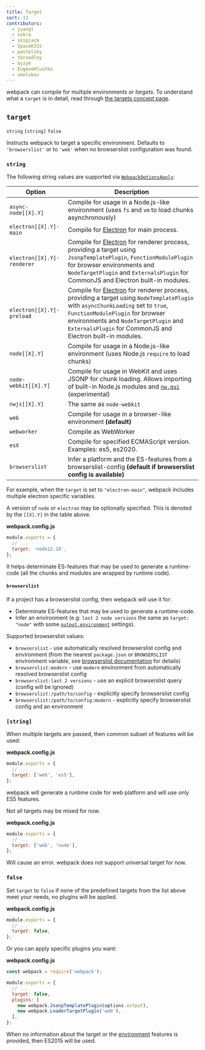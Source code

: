 ```yaml
---
title: Target
sort: 13
contributors:
  - juangl
  - sokra
  - skipjack
  - SpaceK33z
  - pastelsky
  - tbroadley
  - byzyk
  - EugeneHlushko
  - smelukov
---
```


webpack can compile for multiple environments or _targets_. To understand what a `target` is in detail, read through [the targets concept page](/concepts/targets/).

## `target`

`string` `[string]` `false`

Instructs webpack to target a specific environment. Defaults to `'browserslist'` or to `'web'` when no browserslist configuration was found.

### `string`

The following string values are supported via [`WebpackOptionsApply`](https://github.com/webpack/webpack/blob/master/lib/WebpackOptionsApply.js):

| Option                     | Description                                                                                                                                                                                                                                                                                          |
| -------------------------- | ---------------------------------------------------------------------------------------------------------------------------------------------------------------------------------------------------------------------------------------------------------------------------------------------------- |
| `async-node[[X].Y]`        | Compile for usage in a Node.js-like environment (uses `fs` and `vm` to load chunks asynchronously)                                                                                                                                                                                                   |
| `electron[[X].Y]-main`     | Compile for [Electron](https://electronjs.org/) for main process.                                                                                                                                                                                                                                    |
| `electron[[X].Y]-renderer` | Compile for [Electron](https://electronjs.org/) for renderer process, providing a target using `JsonpTemplatePlugin`, `FunctionModulePlugin` for browser environments and `NodeTargetPlugin` and `ExternalsPlugin` for CommonJS and Electron built-in modules.                                       |
| `electron[[X].Y]-preload`  | Compile for [Electron](https://electronjs.org/) for renderer process, providing a target using `NodeTemplatePlugin` with `asyncChunkLoading` set to `true`, `FunctionModulePlugin` for browser environments and `NodeTargetPlugin` and `ExternalsPlugin` for CommonJS and Electron built-in modules. |
| `node[[X].Y]`              | Compile for usage in a Node.js-like environment (uses Node.js `require` to load chunks)                                                                                                                                                                                                              |
| `node-webkit[[X].Y]`       | Compile for usage in WebKit and uses JSONP for chunk loading. Allows importing of built-in Node.js modules and [`nw.gui`](http://docs.nwjs.io/en/latest/) (experimental)                                                                                                                             |
| `nwjs[[X].Y]`              | The same as `node-webkit`                                                                                                                                                                                                                                                                            |
| `web`                      | Compile for usage in a browser-like environment **(default)**                                                                                                                                                                                                                                        |
| `webworker`                | Compile as WebWorker                                                                                                                                                                                                                                                                                 |
| `esX`                      | Compile for specified ECMAScript version. Examples: es5, es2020.                                                                                                                                                                                                                                     |
| `browserslist`             | Infer a platform and the ES-features from a browserslist-config **(default if browserslist config is available)**                                                                                                                                                                                    |

For example, when the `target` is set to `"electron-main"`, webpack includes multiple electron specific variables.

A version of `node` or `electron` may be optionally specified. This is denoted by the `[[X].Y]` in the table above.

**webpack.config.js**

```js
module.exports = {
  // ...
  target: 'node12.18',
};
```

It helps determinate ES-features that may be used to generate a runtime-code (all the chunks and modules are wrapped by runtime code).

#### `browserslist`

If a project has a browserslist config, then webpack will use it for:

- Determinate ES-features that may be used to generate a runtime-code.
- Infer an environment (e.g: `last 2 node versions` the same as `target: "node"` with some [`output.environment`](/configuration/output/#outputenvironment) settings).

Supported browserslist values:

- `browserslist` - use automatically resolved browserslist config and environment (from the nearest `package.json` or `BROWSERSLIST` environment variable, see [browserslist documentation](https://github.com/browserslist/browserslist#queries) for details)
- `browserslist:modern` - use `modern` environment from automatically resolved browserslist config
- `browserslist:last 2 versions` - use an explicit browserslist query (config will be ignored)
- `browserslist:/path/to/config` - explicitly specify browserslist config
- `browserslist:/path/to/config:modern` - explicitly specify browserslist config and an environment

### `[string]`

When multiple targets are passed, then common subset of features will be used:

**webpack.config.js**

```js
module.exports = {
  // ...
  target: ['web', 'es5'],
};
```

webpack will generate a runtime code for web platform and will use only ES5 features.

Not all targets may be mixed for now.

**webpack.config.js**

```js
module.exports = {
  // ...
  target: ['web', 'node'],
};
```

Will cause an error. webpack does not support universal target for now.

### `false`

Set `target` to `false` if none of the predefined targets from the list above meet your needs, no plugins will be applied.

**webpack.config.js**

```js
module.exports = {
  // ...
  target: false,
};
```

Or you can apply specific plugins you want:

**webpack.config.js**

```js
const webpack = require('webpack');

module.exports = {
  // ...
  target: false,
  plugins: [
    new webpack.JsonpTemplatePlugin(options.output),
    new webpack.LoaderTargetPlugin('web'),
  ],
};
```

When no information about the target or the [environment](/configuration/output/#outputenvironment) features is provided, then ES2015 will be used.

